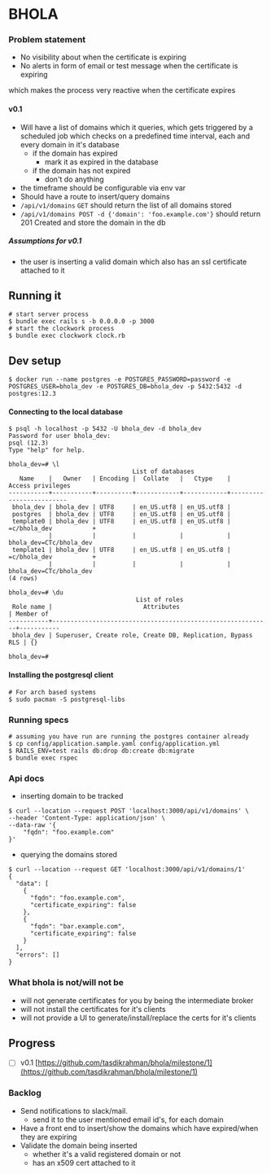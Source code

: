 # BHOLA
### Problem statement

- No visibility about when the certificate is expiring
- No alerts in form of email or test message when the certificate is expiring

which makes the process very reactive when the certificate expires

#### v0.1

- Will have a list of domains which it queries, which gets triggered by a scheduled job which checks on a predefined
time interval, each and every domain in it's database
    - if the domain has expired
        - mark it as expired in the database 
    - if the domain has not expired
        - don't do anything
- the timeframe should be configurable via env var
- Should have a route to insert/query domains
- `/api/v1/domains` `GET` should return the list of all domains stored
- `/api/v1/domains POST -d {'domain': 'foo.example.com'}` should return 201 Created and store the domain in the db

##### Assumptions for v0.1

- the user is inserting a valid domain which also has an ssl certificate attached to it

## Running it

```
# start server process
$ bundle exec rails s -b 0.0.0.0 -p 3000
# start the clockwork process
$ bundle exec clockwork clock.rb
```

## Dev setup

```
$ docker run --name postgres -e POSTGRES_PASSWORD=password -e POSTGRES_USER=bhola_dev -e POSTGRES_DB=bhola_dev -p 5432:5432 -d postgres:12.3
```

#### Connecting to the local database

```
$ psql -h localhost -p 5432 -U bhola_dev -d bhola_dev
Password for user bhola_dev:
psql (12.3)
Type "help" for help.

bhola_dev=# \l
                                  List of databases
   Name    |   Owner   | Encoding |  Collate   |   Ctype    |    Access privileges
-----------+-----------+----------+------------+------------+-------------------------
 bhola_dev | bhola_dev | UTF8     | en_US.utf8 | en_US.utf8 |
 postgres  | bhola_dev | UTF8     | en_US.utf8 | en_US.utf8 |
 template0 | bhola_dev | UTF8     | en_US.utf8 | en_US.utf8 | =c/bhola_dev           +
           |           |          |            |            | bhola_dev=CTc/bhola_dev
 template1 | bhola_dev | UTF8     | en_US.utf8 | en_US.utf8 | =c/bhola_dev           +
           |           |          |            |            | bhola_dev=CTc/bhola_dev
(4 rows)

bhola_dev=# \du
                                   List of roles
 Role name |                         Attributes                         | Member of
-----------+------------------------------------------------------------+-----------
 bhola_dev | Superuser, Create role, Create DB, Replication, Bypass RLS | {}

bhola_dev=#
```

#### Installing the postgresql client

```
# For arch based systems
$ sudo pacman -S postgresql-libs
```

### Running specs

```
# assuming you have run are running the postgres container already
$ cp config/application.sample.yaml config/application.yml
$ RAILS_ENV=test rails db:drop db:create db:migrate
$ bundle exec rspec
```

### Api docs
- inserting domain to be tracked
```
$ curl --location --request POST 'localhost:3000/api/v1/domains' \
--header 'Content-Type: application/json' \
--data-raw '{
    "fqdn": "foo.example.com"
}'
```
- querying the domains stored
```
$ curl --location --request GET 'localhost:3000/api/v1/domains/1'
{
  "data": [
    {
      "fqdn": "foo.example.com",
      "certificate_expiring": false
    },
    {
      "fqdn": "bar.example.com",
      "certificate_expiring": false
    }
  ],
  "errors": []
}
```

### What bhola is not/will not be

- will not generate certificates for you by being the intermediate broker
- will not install the certificates for it's clients
- will not provide a UI to generate/install/replace the certs for it's clients

## Progress

- [ ] v0.1 [https://github.com/tasdikrahman/bhola/milestone/1](https://github.com/tasdikrahman/bhola/milestone/1)

### Backlog

- Send notifications to slack/mail.
    - send it to the user mentioned email id's, for each domain
- Have a front end to insert/show the domains which have expired/when they are expiring
- Validate the domain being inserted
    - whether it's a valid registered domain or not
    - has an x509 cert attached to it
